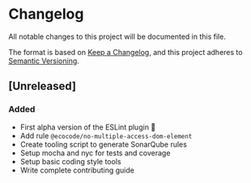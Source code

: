 # Changelog

All notable changes to this project will be documented in this file.

The format is based on [Keep a Changelog](https://keepachangelog.com/en/1.0.0/),
and this project adheres to [Semantic Versioning](https://semver.org/spec/v2.0.0.html).

## [Unreleased]

### Added

- First alpha version of the ESLint plugin 🚀
- Add rule `@ecocode/no-multiple-access-dom-element`
- Create tooling script to generate SonarQube rules
- Setup mocha and nyc for tests and coverage
- Setup basic coding style tools
- Write complete contributing guide
